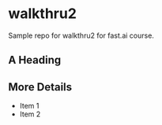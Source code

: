 # walkthru2
Sample repo for walkthru2 for fast.ai course.

## A Heading

## More Details

- Item 1
- Item 2
